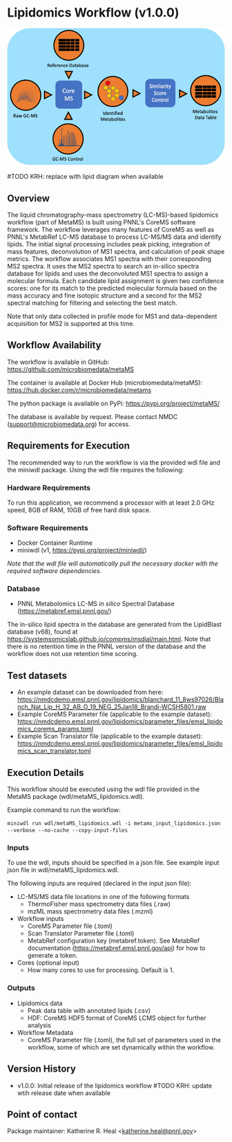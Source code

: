 # Lipidomics Workflow (v1.0.0)

![](metamsworkflow.png)

#TODO KRH: replace with lipid diagram when available

## Overview

The liquid chromatography-mass spectrometry (LC-MS)-based lipidomics
workflow (part of MetaMS) is built using PNNL's CoreMS software
framework. The workflow leverages many features of CoreMS as well as
PNNL's MetabRef LC-MS database to process LC-MS/MS data and identify
lipids. The initial signal processing includes peak picking, integration
of mass features, deconvolution of MS1 spectra, and calculation of peak
shape metrics. The workflow associates MS1 spectra with their
corresponding MS2 spectra. It uses the MS2 spectra to search an
in-silico spectra database for lipids and uses the deconvoluted MS1
spectra to assign a molecular formula. Each candidate lipid assignment
is given two confidence scores: one for its match to the predicted
molecular formula based on the mass accuracy and fine isotopic structure
and a second for the MS2 spectral matching for filtering and selecting
the best match.

Note that only data collected in profile mode for MS1 and data-dependent
acquisition for MS2 is supported at this time.

## Workflow Availability

The workflow is available in GitHub:
<https://github.com/microbiomedata/metaMS>

The container is available at Docker Hub (microbiomedata/metaMS):
<https://hub.docker.com/r/microbiomedata/metams>

The python package is available on PyPi:
<https://pypi.org/project/metaMS/>

The database is available by request. Please contact NMDC
(<support@microbiomedata.org>) for access.

## Requirements for Execution

The recommended way to run the workflow is via the provided wdl file and
the miniwdl package. Using the wdl file requires the following:

### Hardware Requirements

To run this application, we recommend a processor with at least 2.0 GHz
speed, 8GB of RAM, 10GB of free hard disk space.

### Software Requirements

-   Docker Container Runtime
-   miniwdl (v1, <https://pypi.org/project/miniwdl/>)

*Note that the wdl file will automatically pull the necessary docker
with the required software dependencies.*

### Database

-   PNNL Metabolomics LC-MS *in silico* Spectral Database
    (<https://metabref.emsl.pnnl.gov/>)

The in-silico lipid spectra in the database are generated from the
LipidBlast database (v68), found at
<https://systemsomicslab.github.io/compms/msdial/main.html>. Note that
there is no retention time in the PNNL version of the database and the
workflow does not use retention time scoring.

## Test datasets

-   An example dataset can be downloaded from here:
    <https://nmdcdemo.emsl.pnnl.gov/lipidomics/blanchard_11_8ws97026/Blanch_Nat_Lip_H_32_AB_O_19_NEG_25Jan18_Brandi-WCSH5801.raw>
-   Example CoreMS Parameter file (applicable to the example dataset):
    <https://nmdcdemo.emsl.pnnl.gov/lipidomics/parameter_files/emsl_lipidomics_corems_params.toml>
-   Example Scan Translator file (applicable to the example dataset):
    <https://nmdcdemo.emsl.pnnl.gov/lipidomics/parameter_files/emsl_lipidomics_scan_translator.toml>

## Execution Details

This workflow should be executed using the wdl file provided in the
MetaMS package (wdl/metaMS_lipidomics.wdl).

Example command to run the workflow:

``` 
miniwdl run wdl/metaMS_lipidomics.wdl -i metams_input_lipidomics.json --verbose --no-cache --copy-input-files
```

### Inputs

To use the wdl, inputs should be specified in a json file. See example
input json file in wdl/metaMS_lipidomics.wdl.

The following inputs are required (declared in the input json file):

-   LC-MS/MS data file locations in one of the following formats
    -   ThermoFisher mass spectrometry data files (.raw)
    -   mzML mass spectrometry data files (.mzml)
-   Workflow inputs
    -   CoreMS Parameter file (.toml)
    -   Scan Translator Parameter file (.toml)
    -   MetabRef configuration key (metabref.token). See MetabRef
        documentation (<https://metabref.emsl.pnnl.gov/api>) for how to
        generate a token.
-   Cores (optional input)
    -   How many cores to use for processing. Default is 1.

### Outputs

-   Lipidomics data
    -   Peak data table with annotated lipids (.csv)
    -   HDF: CoreMS HDF5 format of CoreMS LCMS object for further
        analysis
-   Workflow Metadata
    -   CoreMS Parameter file (.toml), the full set of parameters used
        in the workflow, some of which are set dynamically within the
        workflow.

## Version History

-   v1.0.0: Initial release of the lipidomics workflow #TODO KRH: update
    wtih release date when available

## Point of contact

Package maintainer: Katherine R. Heal \<<katherine.heal@pnnl.gov>\>
